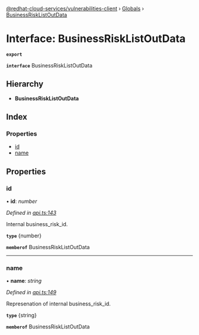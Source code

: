 [@redhat-cloud-services/vulnerabilities-client](../README.md) › [Globals](../globals.md) › [BusinessRiskListOutData](businessrisklistoutdata.md)

# Interface: BusinessRiskListOutData

**`export`** 

**`interface`** BusinessRiskListOutData

## Hierarchy

* **BusinessRiskListOutData**

## Index

### Properties

* [id](businessrisklistoutdata.md#id)
* [name](businessrisklistoutdata.md#name)

## Properties

###  id

• **id**: *number*

*Defined in [api.ts:143](https://github.com/RedHatInsights/javascript-clients/blob/master/packages/vulnerabilities/api.ts#L143)*

Internal business_risk_id.

**`type`** {number}

**`memberof`** BusinessRiskListOutData

___

###  name

• **name**: *string*

*Defined in [api.ts:149](https://github.com/RedHatInsights/javascript-clients/blob/master/packages/vulnerabilities/api.ts#L149)*

Represenation of internal business_risk_id.

**`type`** {string}

**`memberof`** BusinessRiskListOutData
